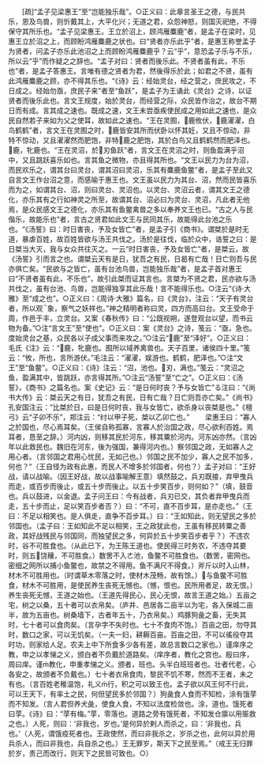 <!-- { "loadSidebar": true } -->
　　[疏]“孟子见梁惠王”至“岂能独乐哉”。○正义曰：此章言圣王之德，与民共乐，恩及鸟兽，则忻戴其上，大平化兴；无道之君，众怨神怒，则国灭祀绝，不得保守其所乐也。“孟子见梁惠王。王立於沼上，顾鸿雁麋鹿”者，是孟子在梁时，见惠王立於沼之上，而顾盼鸿雁麋鹿之状也。曰“贤者亦乐此乎”者，是惠王称誉孟子为贤者，问孟子亦乐此池沼之上而顾盼鸿雁麋鹿乎？云“乎”，意恐孟子乐与不乐，所以云“乎”而作疑之之辞也。“孟子对曰：贤者而後乐此。不贤者虽有此，不乐也”者，是孟子答惠王。言唯有德之贤者为君，然後得乐於此；如君之不贤，虽有此鸿雁麋鹿之顾，亦不得其乐也。“《诗》云：经始灵台，经之营之，庶民攻之，不日成之。经始勿亟，庶民子来”者至“鱼跃”，是孟子为王诵此《灵台》之诗，以证贤者而後乐此也。言文王规度，始於灵台，而经营之际，众民皆作治之，故台不期日而有成。言其成之速也。既成之速，文王未尝亟疾使民成之用如此之速也，是众民自然若子来如为父之使耳，故如此之速也。“王在灵囿，鹿攸伏，鹿濯濯，白鸟鹤鹤”者，言文王在灵囿之时，鹿皆安其所而伏卧以怀其妊，又且不惊动，非特不惊动，又且濯濯然而肥饱，非特鹿之肥饱，其於白鸟又且鹤鹤然而肥泽也。鹿，牝鹿也。“王在灵沼，於刃鱼跃”者，言文王在灵沼之时，则鱼盈满乎沼中，又且跳跃喜乐如也。言其鱼之微物，亦且得其所也。“文王以民力为台为沼，而民欢乐之，谓其台曰灵台，谓其沼曰灵沼，乐其有麋鹿鱼鳖”者，是孟子至此又自言文王作台沼之意，而感喻于惠王也。文王虽以民力为其台、沼，然而民皆喜乐而为之，如谓其台、沼，则曰灵台、灵沼也。以灵台、灵沼云者，谓其文王之德化，亦乐其有之行如神灵之所至，故谓其台、沼必曰为灵台、灵沼，凡此者无他焉，是众民感文王之德化，亦乐其有鱼鳖禽兽之多以奉养文王也已。“古之人与民偕乐，故能乐也”者，言古之贤君如此文王与民同其乐，故能得此台池之乐也。“《汤誓》曰：时日害丧，予及女皆亡”者，是孟子引《商书》。谓桀於是时无道，暴虐百姓，故百姓皆欲与汤王共伐之。汤於是往伐，临於众中，诰誓之曰：是日桀当大灭，我与女众共往灭之。一云“时日害丧，予及女皆亡”者，是桀云，故《汤誓》引而言之也。谓桀云天有是日，犹吾之有民，日曷有亡哉！日亡则吾与民亦俱亡矣。“民欲与之皆亡，虽有台池鸟兽，岂能独乐哉”者，是孟子首对惠王曰“不贤者虽有此，不乐也”，故引此桀而证其言也。言桀为不贤之君，民亦欲与汤共伐之，虽有台池、鸟兽，岂能得独享其此乐哉！言不能得乐也。○注云“《诗·大雅》至“成之也”。○正义曰：《周诗·大雅》篇名，曰《灵台》，注云：“天子有灵台者，所以观象，察气之妖祥也。”神之精明者称曰灵，四方而高曰台。文王受命于周，作邑于丰，立灵台。又案《春秋传》曰：“公既视朔，遂登观台以望，而书云物为备。”○注“言文王”至“使也”。○正义曰：案《灵台》之诗，笺云：“亟，急也。度始灵台之基，众民各以子成父事而来攻之。”○注云“鹿”至“泽好”。○正义曰：毛氏《注》云：“鹿，牝鹿也。囿所以域养禽兽也。天子百里，诸侯四十里。”笺云：“攸，所也，言所游伏。”毛注云：“濯濯，娱游也。鹤鹤，肥泽也。”○注“文王”至“鱼鳖”。○正义曰：《诗》注云：“沼，池也。刃，满也。”笺云：“灵沼之鱼，盈满其中，皆跳跃，亦言得其所。”○注云“汤誓”至“亡之”。○正义曰：《汤誓》，《商书》之篇名也。案《史记》云：“是日何时丧？予与女皆亡”る注曰：“《尚书大传》云：桀云天之有日，犹吾之有民，日有亡哉？日亡则吾亦亡矣。”《尚书》孔安国注云：“比桀於日，曰是日何时丧，我与女皆亡，欲杀身以丧桀是也。”《檀弓》云“子卯不乐”，郑注云：“纣以甲子死，桀以乙卯亡也。”
　　梁惠王曰：“寡人之於国也，尽心焉耳矣。（王侯自称孤寡，言寡人於治国之政，尽心欲利百姓。焉耳者，恳至之辞。）河内凶，则移其民於河东，移其粟於河内。河东凶亦然。（言凶年以此救民也。魏旧在河东，後为强国，兼得河内也。）察邻国之政，无如寡人之用心者。（言邻国之君用心忧民，无如己也。）邻国之民不加少，寡人之民不加多，何也？”（王自怪为政有此惠，而民人不增多於邻国者，何也？）孟子对曰：“王好战，请以战喻。（因王好战，故以战事喻解王意）填然鼓之，兵刃既接，弃甲曳兵而走，或百步而後止，或五十步而後止。以五十步笑百步，则何如？”（填，鼓音也。兵以鼓进，以金退。孟子问王曰：今有战者，兵刃已交，其负者弃甲曳兵而走，五十步而止，足以笑百步者否？）曰：“不可，直不百步耳，是亦走也。”（王曰：不足以相笑也。是人俱走，直争不百步耳。）曰：“王如知此，则无望民之多於邻国也。（孟子曰：王如知此不足以相笑，王之政犹此也，王虽有移民转粟之善政，其好战残民与邻国同，而独望民之多，何异於五十步笑百步者乎？）不违农时，谷不可胜食也。（从此已下，为王陈王道也。使民得三时务农，不违夺其要时，则五饶穰，不可胜食。）数罟不入ㄜ池，鱼鳖不可胜食也。（数罟，密网也。密细之网所以捕小鱼鳖也，故禁之不得用。鱼不满尺不得食。）斧斤以时入山林，材木不可胜用也。（时谓草木零落之时，使材木茂畅，故有馀。）与鱼鳖不可胜食，材木不可胜用，是使民养生丧死无憾也。（憾，恨也。民所用者足，故无恨。）养生丧死无憾，王道之始也。（王道先得民心，民心无恨，故言王道之始。）五亩之宅，树之以桑，五十者可以衣帛矣。（庐井、邑居各二亩半以为宅，各入保城二亩半，故为五亩也。树桑墙下，古者年五十，乃衣帛矣。）鸡豚狗彘之畜，无失其时，七十者可以食肉矣。（言孕字不失时也。七十不食肉不饱。）百亩之田，勿夺其时，数口之家，可以无饥矣。（一夫一妇，耕耨百亩。百亩之田，不可以徭役夺其时功，则家给人足。农夫上中下所食多少各有差，故总言数口之家也。）谨庠序之教，申之以孝悌之义，颁白者不负戴於道路矣。（庠序者，教化之宫也。殷曰序，周曰庠。谨教化，申重孝悌之义。颁者，班也。头半白班班者也。壮者代老，心各安之，故颁者不负戴也。）七十者衣帛食肉，黎民不饥不寒，然而不王者，未之有也。（言百姓老稚温饱，礼义行，积之可以致王也。孟子欲以风王何不行此，可以王天下，有率土之民，何但望民多於邻国？）狗彘食人食而不知检，涂有饿莩而不知发。（言人君但养犬彘，使食人食，不知以法度检敛也。涂，道也。饿死者曰莩。《诗》曰：“莩有梅。”莩，零落也。道路之旁有饿死者，不知发仓廪以用赈救之也。）人死，则曰：‘非我也，岁也。’是何异於剌人而杀之，曰：‘非我也，兵也。’（人死，谓饿疫死者也。王政使然，而曰非我杀之，岁杀之也，此何以异於用兵杀人，而曰非我也，兵自杀之也。）王无罪岁，斯天下之民至焉。”（戒王无归罪於岁，责己而改行，则天下之民皆可致也。○）
